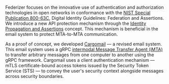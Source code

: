 Federizer focuses on the innovative use of authentication and authorization technologies in open networks in conformance with the [NIST Special Publication 800-63C](https://pages.nist.gov/800-63-3/sp800-63c.html), Digital Identity Guidelines: Federation and Assertions. We introduce a new API protection mechanism through the [Identity Propagation and Assertions](https://github.com/federizer/identity-propagation-and-assertions) concept. This mechanism is beneficial in the email system to protect MTA-to-MTA communication.

As a proof of concept, we developed [Cargomail](https://github.com/federizer/cargomail) — a revised email system. This email system uses a gRPC [intermodal Message Transfer Agent (iMTA)](https://github.com/federizer/fedemail-concept) to transfer arbitrary messages from one computer to another using the gRPC framework. Cargomail uses a client authentication mechanism — mTLS certificate-bound access tokens issued by the Security Token Service (STS) — to convey the user's security context alongside messages across security boundaries.

